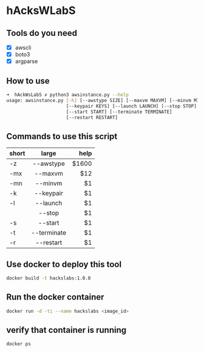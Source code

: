# hAcksWLabS

## Tools do you need

- [X] awscli
- [X] boto3
- [X] argparse

## How to use

```bash
➜  hAckWsLabS ✗ python3 awsinstance.py --help
usage: awsinstance.py [-h] [--awstype SIZE] [--maxvm MAXVM] [--minvm MINVM]
                      [--keypair KEYS] [--launch LAUNCH] [--stop STOP]
                      [--start START] [--terminate TERMINATE]
                      [--restart RESTART]
```
## Commands to use this script

|  short   |     large     |  help |
|----------|:-------------:|------:|
|    -z    |   --awstype   | $1600 |
|   -mx    |   --maxvm     |   $12 |
|   -mn    |   --minvm     |    $1 |
|   -k     |   --keypair   |    $1 |
|   -l     |   --launch    |    $1 |
|          |   --stop      |    $1 |
|   -s     |   --start     |    $1 |
|   -t     |   --terminate |    $1 |
|   -r     |   --restart   |    $1 |



## Use docker to deploy this tool

```bash
docker build -t hackslabs:1.0.0
```
## Run the docker container

```bash
docker run -d -ti --name hackslabs <image_id>
```

## verify that container is running

```bash
docker ps
```

```bash

```